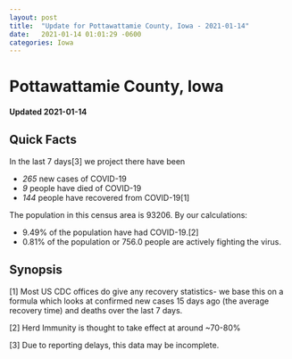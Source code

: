```yaml
---
layout: post
title:  "Update for Pottawattamie County, Iowa - 2021-01-14"
date:   2021-01-14 01:01:29 -0600
categories: Iowa
---
```


# Pottawattamie County, Iowa
#### Updated 2021-01-14

## Quick Facts

In the last 7 days[3] we project there have been
- *265* new cases of COVID-19
- *9* people have died of COVID-19
- *144* people have recovered from COVID-19[1]

The population in this census area is 93206. By our calculations:
- 9.49% of the population have had COVID-19.[2]
- 0.81% of the population or 756.0 people are actively fighting the virus.

## Synopsis




[1] Most US CDC offices do give any recovery statistics- we base this on a formula which looks at confirmed new cases
15 days ago (the average recovery time) and deaths over the last 7 days.

[2] Herd Immunity is thought to take effect at around ~70-80%

[3] Due to reporting delays, this data may be incomplete.
 
    